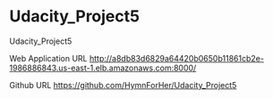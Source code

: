 # Udacity_Project5
Udacity_Project5

Web Application URL
http://a8db83d6829a64420b0650b11861cb2e-1986886843.us-east-1.elb.amazonaws.com:8000/

Github URL
https://github.com/HymnForHer/Udacity_Project5